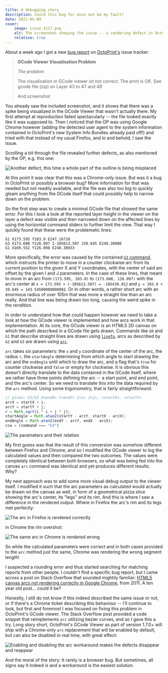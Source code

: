 ```yaml
---
title: A debugging story
description: Could this bug for once not be my fault?
date: 2021-05-09
cover:
    image: issue_4117.png
    alt: The screenshot showing the issue -- a rendering defect in OctoPrint's GCode viewer
    relative: true
---
```


About a week ago I got a new [bug report](https://github.com/OctoPrint/OctoPrint/issues/4117) on [OctoPrint's](https://octoprint.org) issue tracker:

> **GCode Viewer Visualisation Problem**
>
> *The problem*
> 
> The visualisation in GCode viewer ist not correct. The print is OK.
> See gcode file (zip) on Layer 43 to 47 and 49
>
> And screenshot

You already saw the included screenshot, and it shows that there was a spike being visualized in the GCode Viewer that
wasn't actually there. My first attempt at reproduction failed spectacularly -- the file looked exactly like
it was supposed to. Then I noticed that the OP was using Google Chrome however (adding the detected user agent
to the system information contained in OctoPrint's new System Info Bundles already paid off!) and tried with that
instead of my usual Firefox, and lo and behold, I saw the issue.

Scrolling a bit through the file revealed further defects, as also mentioned by the OP, e.g. this one:

![Another defect, this time a whole part of the outline is being misplaced](./issue_4117_2.png)

At this point it was clear that this was a Chrome-only issue. But was it a bug in OctoPrint or possibly a browser 
bug? More information for that was needed but not readily available, and the file was also too big to quickly
gleam anything from the GCode itself that could possibly help to narrow down on the problem. 

So the first step was to create a minimal GCode file that showed the same error. For this I took a look at 
the reported layer height in the viewer on the layer a defect was visible and then narrowed down on the affected lines
by using the horizontal command sliders to further limit the view. That way I quickly found that these were the 
problematic lines:

``` gcode
G1 X173.595 Y103.9 E247.16716
G3 X173.600 Y126.097 I-105613.507 J39.645 E248.20080
G1 X169.552 Y126.098 E248.38933
```

More specifically, the error was caused by the contained [`G3` command](https://reprap.org/wiki/G-code#G2_.26_G3:_Controlled_Arc_Move), 
which instructs the printer to move in a counter clockwise arc
from its current position to the given X and Y coordinates, with the center of said arc offset by the given I and J
parameters. In the case of these lines, that meant to move in an arc from `(173.595, 103.0)` to `(173.600, 126.097)`
with the arc's center at `x = 173.595 + (-105613.507) = -105439.912` and `y = 103.9 + 39.645 = 143.54500000000002`. 
Or in other words, a rather short arc with an enormous radius of over 105m that was more a straight line than
an arc really. And that line was being drawn too long, causing the weird spike in the rendition.

In order to understand how that could happen however we need to take a look at how the GCode viewer is implemented and how
arcs work in that implementation. At its core, the GCode viewer is an HTML5 2D canvas on which the path described in 
a GCode file gets drawn. Commands like `G0` and `G1` that describe straight lines are drawn using [`lineTo`](https://developer.mozilla.org/en-US/docs/Web/API/CanvasRenderingContext2D/lineTo),
arcs as described by `G2` and `G3` are drawn using [`arc`](https://developer.mozilla.org/en-US/docs/Web/API/CanvasRenderingContext2D/arc).

`arc` takes six parameters: the `x` and `y` coordinate of the center of the arc, the radius `r`, the `startAngle` determining from which angle to start
drawing the arc and the `endAngle` until which to draw the arc, and a flag that's `true` for counter clockwise and `false` or empty for clockwise.
It is obvious this doesn't directly translate to the data contained in the GCode itself, where we rather have three points defining the arc -- a start
point, and end point, and the arc's center. So we need to translate this into the data required by the `arc` method. Using some trigonometry,
that is fairly straightforward:

``` js
// given: G2/G3 X<endX> Y<endY> I<i> J<j>, <startX>, <startY>
arcX = startX + i;
arcY = startY + j;
r = Math.sqrt(i * i + j * j);
startAngle = Math.atan2(startY - arcY, startX - arcX);
endAngle = Math.atan2(endY - arcY, endX - arcX);
ccw = (command === "G3")
```

![The parameters and their relation](./drawing.png)

My first guess was that the result of this conversion was somehow different between Firefox and Chrome, and so I modified the GCode viewer to log
the calculated values and then compared the two outcomes. The values were completely identical between both browsers, so what was being fed
into the canvas `arc` command was identical and yet produces different results. Why?

My next approach was to add some more visual debug output to the viewer itself. I modified it such that the arc parameters as calculated would 
actually be drawn on the canvas as well, in form of a geometrical pizza slice showing the arc's center, its "legs" and its rim. And this is where
I saw a difference in the rendered output. Where in Firefox the arc's rim and its legs met perfectly:

![The arc in Firefox is rendered correctly](./arc_ff.png)

in Chrome the rim overshot:

![The same arc in Chrome is rendered wrong](./arc_chrome.png)

So while the calculated parameters were correct and in both cases provided to the `arc` method just the same, Chrome was rendering the wrong segment length! 

I suspected a rounding error and thus started searching for matching reports from other people. I couldn't find a specific bug report, but I came across a post on Stack Overflow that sounded mightily familiar: [HTML5 canvas arcs not rendering correctly in Google Chrome](https://stackoverflow.com/questions/8603656/html5-canvas-arcs-not-rendering-correctly-in-google-chrome), from 2011. A ten year old post... could it be?

Honestly, I still do not know if this indeed described the same issue or not, or if there's a Chrome ticket describing this behaviour -- I'll continue to look, but first and foremost I was focused on fixing this problem in OctoPrint's GCode viewer. The Stack Overflow post provided a code snippet that reimplements `arc` utilizing bezier curves, and so I gave this a try. Long story short, OctoPrint's GCode Viewer as part of version 1.7.0+ will ship with a Chrome-only `arc` replacement that will be enabled by default, but can also be disabled in real time, with great effect:

![Enabling and disabling the arc workaround makes the defects disappear and reappear](./arc_fix.gif)

And the moral of the story: It rarely is a browser bug. But sometimes, all signs say it indeed *is* and a workaround is the easiest solution.
